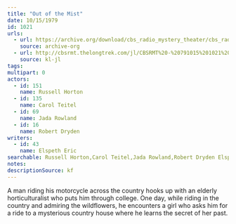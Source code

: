 ```yaml
---
title: "Out of the Mist"
date: 10/15/1979
id: 1021
urls: 
  - url: https://archive.org/download/cbs_radio_mystery_theater/cbs_radio_mystery_theater-1001-1050.zip/cbs_radio_mystery_theater-1001-1050%2Fcbsrmt_1021_out_of_the_mist.mp3
    source: archive-org
  - url: http://cbsrmt.thelongtrek.com/jl/CBSRMT%20-%20791015%201021%20Out%20Of%20The%20Mist_jl.mp3
    source: kl-jl
tags: 
multipart: 0
actors:  
  - id: 151
    name: Russell Horton  
  - id: 135
    name: Carol Teitel  
  - id: 69
    name: Jada Rowland  
  - id: 16
    name: Robert Dryden
writers:  
  - id: 43
    name: Elspeth Eric
searchable: Russell Horton,Carol Teitel,Jada Rowland,Robert Dryden Elspeth Eric
notes: 
descriptionSource: kf
---
```

A man riding his motorcycle across the country hooks up with an elderly horticulturalist who puts him through college. One day, while riding in the country and admiring the wildflowers, he encounters a girl who asks him for a ride to a mysterious country house where he learns the secret of her past.